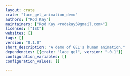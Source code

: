 ```yaml
---
layout: crate
crate: "lace_gel_animation_demo"
authors: ["Rod Kay"]
maintainers: ["Rod Kay <rodakay5@gmail.com>"]
licenses: ["ISC"]
websites: []
tags: []
version: "0.1.0"
short_description: "A demo of GEL's human animation."
dependencies: [{crate: "lace_gel", version: "~0.1"}]
configuration_variables: []
configuration_values: []

---
```



